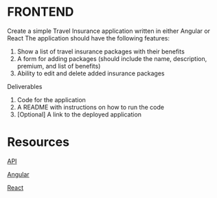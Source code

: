 # FRONTEND

Create a simple Travel Insurance application  written in either Angular or React The application should have the following features:
1. Show a list of travel insurance packages with their benefits
2. A form for adding packages (should include the name, description, premium, and list of benefits)
3. Ability to edit and delete added insurance packages

Deliverables
1. Code for the application
2. A README with instructions on how to run the code
3. [Optional] A link to the deployed application


# Resources

[API](https://assessement.hobbiton.tech)

[Angular](https://angular.io/)

[React](https://reactjs.org/)

